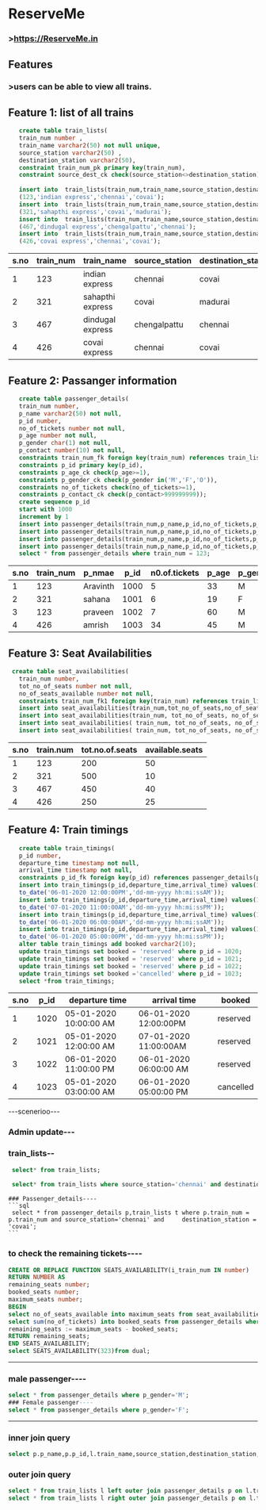 # ReserveMe
### >https://ReserveMe.in

## Features
  ### >users can be able to view all trains.
## Feature 1: list of all trains

```sql
   create table train_lists(
   train_num number ,
   train_name varchar2(50) not null unique,
   source_station varchar2(50) ,
   destination_station varchar2(50),
   constraint train_num_pk primary key(train_num),
   constraint source_dest_ck check(source_station<>destination_station));
   
   insert into  train_lists(train_num,train_name,source_station,destination_station,class)values
   (123,'indian express','chennai','covai');
   insert into  train_lists(train_num,train_name,source_station,destination_station,class)values
   (321,'sahapthi express','covai','madurai');
   insert into  train_lists(train_num,train_name,source_station,destination_station,class)value
   (467,'dindugal express','chengalpattu','chennai');
   insert into  train_lists(train_num,train_name,source_station,destination_station,class)value
   (426,'covai express','chennai','covai');   
```   
| s.no | train_num | train_name       | source_station | destination_station |
|------|-----------|------------------|----------------|---------------------|
| 1    | 123       | indian express   | chennai        | covai               |
| 2    | 321       | sahapthi express | covai          | madurai             |
| 3    | 467       | dindugal express | chengalpattu   | chennai             |
| 4    | 426       | covai express    | chennai        | covai               |

## Feature 2: Passanger information
```sql
   create table passenger_details(
   train_num number,
   p_name varchar2(50) not null,
   p_id number,
   no_of_tickets number not null,
   p_age number not null,
   p_gender char(1) not null,
   p_contact number(10) not null,
   constraints train_num_fk foreign key(train_num) references train_lists(train_num),
   constraints p_id primary key(p_id),
   constraints p_age_ck check(p_age>=1),
   constraints p_gender_ck check(p_gender in('M','F','O')),
   constraints no_of_tickets check(no_of_tickets>=1),
   constraints p_contact_ck check(p_contact>999999999));
   create sequence p_id
   start with 1000
   increment by 1
   insert into passenger_details(train_num,p_name,p_id,no_of_tickets,p_age,p_gender,p_contact) values (123,'Aravinth',p_id.nextval,5,33,'M',8531946805);
   insert into passenger_details(train_num,p_name,p_id,no_of_tickets,p_age,p_gender,p_contact) values (321,'sahana',p_id.nextval,6,19,'F',9876543210);
   insert into passenger_details(train_num,p_name,p_id,no_of_tickets,p_age,p_gender,p_contact) values (123,'praveen',p_id.nextval,7,60,'M',8765432190);
   insert into passenger_details(train_num,p_name,p_id,no_of_tickets,p_age,p_gender,p_contact) values (426,'amrish',p_id.nextval,34,45,'M',7890654673);
   select * from passenger_details where train_num = 123;
```   
| s.no | train_num | p_nmae   | p_id | n0.of.tickets  | p_age | p_gender | p_contact  |
|------|-----------|----------|------|----------------|-------|----------|------------|
| 1    | 123       | Aravinth | 1000 | 5              | 33    | M        | 8531946805 |
| 2    | 321       | sahana   | 1001 | 6              | 19    | F        | 9876543210 |
| 3    | 123       | praveen  | 1002 | 7              | 60    | M        | 8765432190 |
| 4    | 426       | amrish   | 1003 | 34             | 45    | M        | 7890654673 |

## Feature 3: Seat Availabilities
```sql
 create table seat_availabilities(
   train_num number,
   tot_no_of_seats number not null,
   no_of_seats_available number not null,
   constraints train_num_fk1 foreign key(train_num) references train_lists (train_num));
   insert into seat_availabilities(train_num,tot_no_of_seats,no_of_seats_available) values(123,200,50);
   insert into seat_availabilities(train_num, tot_no_of_seats, no_of_seats_available) values(123,500,10);
   insert into seat_availabilities( train_num, tot_no_of_seats, no_of_seats_available) values( 467,450,50);
   insert into seat_availabilities( train_num, tot_no_of_seats, no_of_seats_available) values( 426,250,25);
```   
| s.no | train.num | tot.no.of.seats | available.seats |
|------|-----------|-----------------|-----------------|
| 1    | 123       | 200             | 50              |
| 2    | 321       | 500             | 10              |
| 3    | 467       | 450             | 40              |
| 4    | 426       | 250             | 25              |
## Feature 4: Train timings
```sql
   create table train_timings(
   p_id number,
   departure_time timestamp not null,
   arrival_time timestamp not null,
   constraints p_id_fk foreign key(p_id) references passenger_details(p_id));
   insert into train_timings(p_id,departure_time,arrival_time) values(1020,to_date('05-01-2020 10:00:00AM','dd-mm-yyyy hh:mi:ssPM'),
   to_date('06-01-2020 12:00:00PM','dd-mm-yyyy hh:mi:ssAM'));
   insert into train_timings(p_id,departure_time,arrival_time) values(1021,to_date('05-01-2020 12:00:00AM','dd-mm-yyyy hh:mi:ssAM'),
   to_date('07-01-2020 11:00:00AM','dd-mm-yyyy hh:mi:ssPM'));
   insert into train_timings(p_id,departure_time,arrival_time) values(1022,to_date('06-01-2020 11:00:00PM','dd-mm-yyyy hh:mi:ssPM'),
   to_date('06-01-2020 06:00:00AM','dd-mm-yyyy hh:mi:ssAM'));
   insert into train_timings(p_id,departure_time,arrival_time) values(1023,to_date('05-01-2020 03:00:00AM','dd-mm-yyyy hh:mi:ssAM'),
   to_date('06-01-2020 05:00:00PM','dd-mm-yyyy hh:mi:ssPM'));
   alter table train_timings add booked varchar2(10);
   update train_timings set booked = 'reserved' where p_id = 1020;
   update train_timings set booked = 'reserved' where p_id = 1021;
   update train_timings set booked = 'reserved' where p_id = 1022;
   update train_timings set booked ='cancelled' where p_id = 1023;
   select *from train_timings;
```
| s.no | p_id | departure time         | arrival time           | booked      |
|------|------|------------------------|------------------------|-------------|
| 1    | 1020 | 05-01-2020 10:00:00 AM | 06-01-2020 12:00:00PM  | reserved    |
| 2    | 1021 | 05-01-2020 12:00:00 AM | 07-01-2020 11:00:00AM  | reserved    |
| 3    | 1022 | 06-01-2020 11:00:00 PM | 06-01-2020 06:00:00 AM | reserved    |
| 4    | 1023 | 05-01-2020 03:00:00 AM | 06-01-2020 05:00:00 PM | cancelled   |


 ---scenerioo---
   ### Admin update---
   ### train_lists--
   ```sql
    select* from train_lists;
    
    select* from train_lists where source_station='chennai' and destination_station = 'covai'; 
   ```
    ### Passenger_details----
    ```sql
     select * from passenger_details p,train_lists t where p.train_num = p.train_num and source_station='chennai' and     destination_station = 'covai';
    ``` 
   ### to check the remaining tickets----  
   ```sql
  CREATE OR REPLACE FUNCTION SEATS_AVAILABILITY(i_train_num IN number)
RETURN NUMBER AS 
remaining_seats number;
booked_seats number;
maximum_seats number;
BEGIN
select no_of_seats_available into maximum_seats from seat_availabilities where train_num=i_train_num;
select sum(no_of_tickets) into booked_seats from passenger_details where train_num=i_train_num;
remaining_seats := maximum_seats - booked_seats;
  RETURN remaining_seats;
END SEATS_AVAILABILITY;
select SEATS_AVAILABILITY(323)from dual;
```
-----------------------------------------------------------------------------
### male passenger----
```sql
select * from passenger_details where p_gender='M';
### Female passenger----
select * from passenger_details where p_gender='F';
```
------------------------------------------------------------------------------

### inner join query
```sql
select p.p_name,p.p_id,l.train_name,source_station,destination_station,p_gender from train_lists l,passenger_details p where l.train_num=p.train_num;
```
### outer join query
```sql
select * from train_lists l left outer join passenger_details p on l.train_num=p.train_num;
select * from train_lists l right outer join passenger_details p on l.train_num=p.train_num;
```
